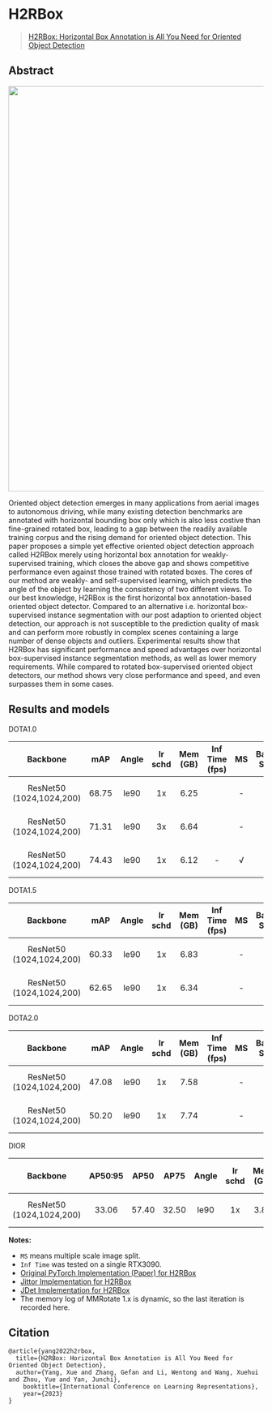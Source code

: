 # H2RBox

> [H2RBox: Horizontal Box Annotation is All You Need for Oriented Object Detection](https://arxiv.org/abs/2210.06742)

<!-- [ALGORITHM] -->

## Abstract

<div align=center>
<img src="https://github.com/yangxue0827/h2rbox-mmrotate/blob/main/configs/h2rbox/pipeline.png" width="800"/>
</div>

Oriented object detection emerges in many applications from aerial images to autonomous driving, while many existing detection benchmarks are annotated with horizontal bounding box only which is also less costive than fine-grained rotated box, leading to a gap between the readily available training corpus and the rising demand for oriented object detection.  This paper proposes a simple yet effective oriented object detection approach called H2RBox merely using horizontal box annotation for weakly-supervised training, which closes the above gap and shows competitive performance even against those trained with rotated boxes.  The cores of our method are weakly- and self-supervised learning, which predicts the angle of the object by learning the consistency of two different views. To our best knowledge, H2RBox is the first horizontal box annotation-based oriented object detector. Compared to an alternative i.e. horizontal box-supervised instance segmentation with our post adaption to oriented object detection, our approach is not susceptible to the prediction quality of mask and can perform more robustly in complex scenes containing a large number of dense objects and outliers. Experimental results show that H2RBox has significant performance and speed advantages over horizontal box-supervised instance segmentation methods, as well as lower memory requirements. While compared to rotated box-supervised oriented object detectors, our method shows very close performance and speed, and even surpasses them in some cases.

## Results and models

DOTA1.0

|         Backbone         |  mAP  | Angle | lr schd | Mem (GB) | Inf Time (fps) | MS  | Batch Size |                                      Configs                                      |                                                                                                                                                     Download                                                                                                                                                     |
| :----------------------: | :---: | :---: | :-----: | :------: | :------------: | :-: | :--------: | :-------------------------------------------------------------------------------: | :--------------------------------------------------------------------------------------------------------------------------------------------------------------------------------------------------------------------------------------------------------------------------------------------------------------: |
| ResNet50 (1024,1024,200) | 68.75 | le90  |   1x    |   6.25   |                |  -  |     2      |    [h2rbox-le90_r50_fpn_adamw-1x_dota](./h2rbox-le90_r50_fpn_adamw-1x_dota.py)    |       [model](https://download.openmmlab.com/mmrotate/v1.0/h2rbox/h2rbox-le90_r50_fpn_adamw-1x_dota/h2rbox-le90_r50_fpn_adamw-1x_dota-d02c933a.pth) \| [log](https://download.openmmlab.com/mmrotate/v1.0/h2rbox/h2rbox-le90_r50_fpn_adamw-1x_dota/h2rbox-le90_r50_fpn_adamw-1x_dota-20221124_153420.json)       |
| ResNet50 (1024,1024,200) | 71.31 | le90  |   3x    |   6.64   |                |  -  |     2      |    [h2rbox-le90_r50_fpn_adamw-3x_dota](./h2rbox-le90_r50_fpn_adamw-3x_dota.py)    |       [model](https://download.openmmlab.com/mmrotate/v1.0/h2rbox/h2rbox-le90_r50_fpn_adamw-3x_dota/h2rbox-le90_r50_fpn_adamw-3x_dota-8bca2d7f.pth) \| [log](https://download.openmmlab.com/mmrotate/v1.0/h2rbox/h2rbox-le90_r50_fpn_adamw-3x_dota/h2rbox-le90_r50_fpn_adamw-3x_dota-20221124_180458.json)       |
| ResNet50 (1024,1024,200) | 74.43 | le90  |   1x    |   6.12   |       -        |  √  |     2      | [h2rbox-le90_r50_fpn_adamw-1x_dota-ms](./h2rbox-le90_r50_fpn_adamw-1x_dota-ms.py) | [model](https://download.openmmlab.com/mmrotate/v1.0/h2rbox/h2rbox-le90_r50_fpn_adamw-1x_dota-ms/h2rbox-le90_r50_fpn_adamw-1x_dota-ms-30dcdc68.pth) \| [log](https://download.openmmlab.com/mmrotate/v1.0/h2rbox/h2rbox-le90_r50_fpn_adamw-1x_dota-ms/h2rbox-le90_r50_fpn_adamw-1x_dota-ms-20221124_224240.json) |

DOTA1.5

|         Backbone         |  mAP  | Angle | lr schd | Mem (GB) | Inf Time (fps) | MS  | Batch Size |                                          Configs                                          |                                                                                                                                                     Download                                                                                                                                                     |
| :----------------------: | :---: | :---: | :-----: | :------: | :------------: | :-: | :--------: | :---------------------------------------------------------------------------------------: | :--------------------------------------------------------------------------------------------------------------------------------------------------------------------------------------------------------------------------------------------------------------------------------------------------------------: |
| ResNet50 (1024,1024,200) | 60.33 | le90  |   1x    |   6.83   |                |  -  |     2      | [h2rbox-le90_r50_fpn_adamw-1x_dotav15](./dotav15/h2rbox-le90_r50_fpn_adamw-1x_dotav15.py) | [model](https://download.openmmlab.com/mmrotate/v1.0/h2rbox/h2rbox-le90_r50_fpn_adamw-1x_dotav15/h2rbox-le90_r50_fpn_adamw-1x_dotav15-5f2178e6.pth) \| [log](https://download.openmmlab.com/mmrotate/v1.0/h2rbox/h2rbox-le90_r50_fpn_adamw-1x_dotav15/h2rbox-le90_r50_fpn_adamw-1x_dotav15-20221125_173828.json) |
| ResNet50 (1024,1024,200) | 62.65 | le90  |   1x    |   6.34   |                |  -  |     2      | [h2rbox-le90_r50_fpn_adamw-3x_dotav15](./dotav15/h2rbox-le90_r50_fpn_adamw-3x_dotav15.py) | [model](https://download.openmmlab.com/mmrotate/v1.0/h2rbox/h2rbox-le90_r50_fpn_adamw-3x_dotav15/h2rbox-le90_r50_fpn_adamw-3x_dotav15-d8337c8e.pth) \| [log](https://download.openmmlab.com/mmrotate/v1.0/h2rbox/h2rbox-le90_r50_fpn_adamw-3x_dotav15/h2rbox-le90_r50_fpn_adamw-3x_dotav15-20221126_135218.json) |

DOTA2.0

|         Backbone         |  mAP  | Angle | lr schd | Mem (GB) | Inf Time (fps) | MS  | Batch Size |                                        Configs                                         |                                                                                                                                                   Download                                                                                                                                                   |
| :----------------------: | :---: | :---: | :-----: | :------: | :------------: | :-: | :--------: | :------------------------------------------------------------------------------------: | :----------------------------------------------------------------------------------------------------------------------------------------------------------------------------------------------------------------------------------------------------------------------------------------------------------: |
| ResNet50 (1024,1024,200) | 47.08 | le90  |   1x    |   7.58   |                |  -  |     2      | [h2rbox-le90_r50_fpn_adamw-1x_dotav2](./dotav2/h2rbox-le90_r50_fpn_adamw-1x_dotav2.py) | [model](https://download.openmmlab.com/mmrotate/v1.0/h2rbox/h2rbox-le90_r50_fpn_adamw-1x_dotav2/h2rbox-le90_r50_fpn_adamw-1x_dotav2-366ced3d.pth) \| [log](https://download.openmmlab.com/mmrotate/v1.0/h2rbox/h2rbox-le90_r50_fpn_adamw-1x_dotav2/h2rbox-le90_r50_fpn_adamw-1x_dotav2-20221126_141507.json) |
| ResNet50 (1024,1024,200) | 50.20 | le90  |   1x    |   7.74   |                |  -  |     2      | [h2rbox-le90_r50_fpn_adamw-3x_dotav2](./dotav2/h2rbox-le90_r50_fpn_adamw-3x_dotav2.py) | [model](https://download.openmmlab.com/mmrotate/v1.0/h2rbox/h2rbox-le90_r50_fpn_adamw-3x_dotav2/h2rbox-le90_r50_fpn_adamw-3x_dotav2-85bf9bfa.pth) \| [log](https://download.openmmlab.com/mmrotate/v1.0/h2rbox/h2rbox-le90_r50_fpn_adamw-3x_dotav2/h2rbox-le90_r50_fpn_adamw-3x_dotav2-20221126_225316.json) |

DIOR

|         Backbone         | AP50:95 | AP50  | AP75  | Angle | lr schd | Mem (GB) | Inf Time (fps) | MS  | Batch Size |                                     Configs                                      |                                                                                                                                               Download                                                                                                                                               |
| :----------------------: | :-----: | :---: | :---: | :---: | :-----: | :------: | :------------: | :-: | :--------: | :------------------------------------------------------------------------------: | :--------------------------------------------------------------------------------------------------------------------------------------------------------------------------------------------------------------------------------------------------------------------------------------------------: |
| ResNet50 (1024,1024,200) |  33.06  | 57.40 | 32.50 | le90  |   1x    |   3.83   |                |  -  |     2      | [h2rbox-le90_r50_fpn_adamw-1x_dior](./dior/h2rbox-le90_r50_fpn_adamw-1x_dior.py) | [model](https://download.openmmlab.com/mmrotate/v1.0/h2rbox/h2rbox-le90_r50_fpn_adamw-1x_dior/h2rbox-le90_r50_fpn_adamw-1x_dior-949b0e4c.pth) \| [log](https://download.openmmlab.com/mmrotate/v1.0/h2rbox/h2rbox-le90_r50_fpn_adamw-1x_dior/h2rbox-le90_r50_fpn_adamw-1x_dior-20221130_204038.json) |

**Notes:**

- `MS` means multiple scale image split.
- `Inf Time` was tested on a single RTX3090.
- [Original PyTorch Implementation (Paper) for H2RBox](https://github.com/yangxue0827/h2rbox-mmrotate)
- [Jittor Implementation for H2RBox](https://github.com/yangxue0827/h2rbox-jittor)
- [JDet Implementation for H2RBox](https://github.com/Jittor/JDet)
- The memory log of MMRotate 1.x is dynamic, so the last iteration is recorded here.

## Citation

```
@article{yang2022h2rbox,
  title={H2RBox: Horizontal Box Annotation is All You Need for Oriented Object Detection},
  author={Yang, Xue and Zhang, Gefan and Li, Wentong and Wang, Xuehui and Zhou, Yue and Yan, Junchi},
	booktitle={International Conference on Learning Representations},
	year={2023}
}

```
